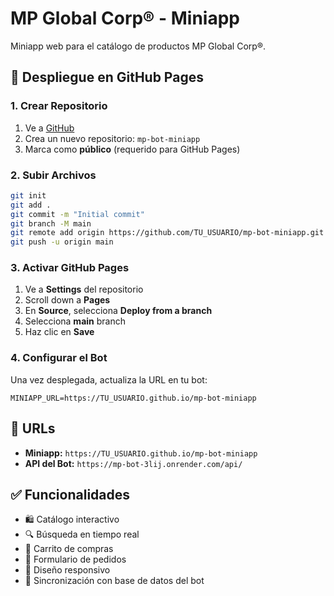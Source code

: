 # MP Global Corp® - Miniapp

Miniapp web para el catálogo de productos MP Global Corp®.

## 🚀 Despliegue en GitHub Pages

### 1. Crear Repositorio
1. Ve a [GitHub](https://github.com/new)
2. Crea un nuevo repositorio: `mp-bot-miniapp`
3. Marca como **público** (requerido para GitHub Pages)

### 2. Subir Archivos
```bash
git init
git add .
git commit -m "Initial commit"
git branch -M main
git remote add origin https://github.com/TU_USUARIO/mp-bot-miniapp.git
git push -u origin main
```

### 3. Activar GitHub Pages
1. Ve a **Settings** del repositorio
2. Scroll down a **Pages**
3. En **Source**, selecciona **Deploy from a branch**
4. Selecciona **main** branch
5. Haz clic en **Save**

### 4. Configurar el Bot
Una vez desplegada, actualiza la URL en tu bot:
```env
MINIAPP_URL=https://TU_USUARIO.github.io/mp-bot-miniapp
```

## 🔗 URLs

- **Miniapp:** `https://TU_USUARIO.github.io/mp-bot-miniapp`
- **API del Bot:** `https://mp-bot-3lij.onrender.com/api/`

## ✅ Funcionalidades

- 🛍️ Catálogo interactivo
- 🔍 Búsqueda en tiempo real
- 🛒 Carrito de compras
- 📝 Formulario de pedidos
- 📱 Diseño responsivo
- 🔄 Sincronización con base de datos del bot